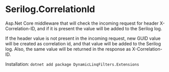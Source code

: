 # Serilog.CorrelationId

Asp.Net Core middleware that will check the incoming request for header X-Correlation-ID, and if it is present the value will be added to the Serilog log.

If the header value is not present in the incoming request, new GUID value will be created as correlation id, and that value will be added to the Serilog log. Also, the same value will be returned in the response as X-Correlation-ID.

Installation:
`dotnet add package DynamicLinqFilters.Extensions`
